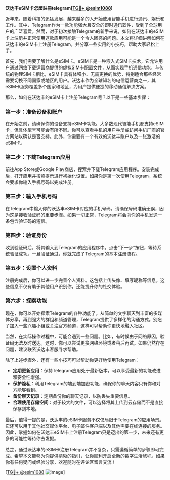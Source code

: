 **沃达丰eSIM卡怎麽註冊telegram[[TG💪+ @esim1088](https://t.me/s/esim1088)]**

近年来，随着科技的迅猛发展，越来越多的人开始使用智能手机进行通讯、娱乐和工作。其中，Telegram作为一款功能强大且安全的即时通讯软件，受到了全球用户的广泛喜爱。然而，对于初次接触Telegram的新手来说，如何在沃达丰的eSIM卡上注册并正常使用这款应用可能是一个令人困惑的问题。本文将详细讲解如何在沃达丰的eSIM卡上注册Telegram，并分享一些实用的小技巧，帮助大家轻松上手。

首先，我们需要了解什么是eSIM卡。eSIM卡是一种嵌入式SIM卡技术，它允许用户通过网络下载运营商提供的虚拟SIM卡配置文件，从而实现手机通信功能。与传统的物理SIM卡相比，eSIM卡具有体积小、无需更换的优势，特别适合那些经常需要切换不同国家或地区的用户。沃达丰作为全球知名的电信运营商之一，其eSIM卡服务覆盖多个国家和地区，为用户提供便捷的移动通信解决方案。

那么，如何在沃达丰的eSIM卡上注册Telegram呢？以下是一些基本步骤：

### **第一步：准备设备和账户**
在开始之前，请确保你的设备支持eSIM卡功能。大多数现代智能手机都支持eSIM卡，但具体型号可能会有所不同。你可以查看手机的用户手册或访问手机厂商的官方网站以确认是否支持。此外，你需要有一个有效的沃达丰账户以及一张激活的eSIM卡。

### **第二步：下载Telegram应用**
前往App Store或Google Play商店，搜索并下载Telegram应用程序。安装完成后，打开应用并按照提示进行初始化设置。如果你是第一次使用Telegram，系统会要求你输入手机号码以完成注册。

### **第三步：输入手机号码**
在Telegram中输入你的沃达丰eSIM卡对应的手机号码。请确保号码准确无误，因为这是接收验证码的重要步骤。如果一切正常，Telegram将会向你的手机发送一条包含验证码的短信。

### **第四步：验证身份**
收到验证码后，将其输入到Telegram的应用程序中。点击“下一步”按钮，等待系统验证成功。一旦验证通过，你就完成了Telegram的基本注册流程。

### **第五步：设置个人资料**
注册完成后，你可以进一步完善个人资料。这包括上传头像、填写昵称等信息。这些信息不仅有助于其他用户识别你，还能提升你的社交体验。

### **第六步：探索功能**
现在，你可以开始探索Telegram的各种功能了。从简单的文字聊天到丰富的多媒体分享，再到强大的群组和频道管理，Telegram提供了多样化的沟通方式。别忘了加入一些兴趣小组或关注官方频道，这样可以帮助你更快地融入社区。

当然，在实际操作过程中，可能会遇到一些问题。比如，有时候由于网络原因，验证码无法及时送达。这时，你可以尝试更换网络环境或者稍后再试。如果仍然存在问题，建议联系沃达丰客服寻求帮助。

除了上述步骤外，还有一些小技巧可以帮助你更好地使用Telegram：

- **定期更新应用**：保持Telegram应用处于最新版本，可以享受最新的功能改进和安全性增强。
- **保护隐私**：利用Telegram的端到端加密功能，确保你的聊天内容只有你和对方能够看到。
- **备份聊天记录**：定期备份你的聊天记录，以防丢失重要信息。
- **合理使用存储空间**：对于较大的文件，可以选择将其上传到云存储而不是直接保存到本地。

最后，值得一提的是，沃达丰的eSIM卡服务不仅仅局限于Telegram的应用场景。它还可以用于其他社交媒体平台、电子邮件客户端以及其他需要在线连接的服务。因此，掌握如何在沃达丰eSIM卡上注册Telegram只是迈出的第一步，未来还有更多的可能性等待你去发掘。

总之，通过沃达丰的eSIM卡注册Telegram并不复杂，只需遵循简单的步骤即可完成。希望本文能够为你提供清晰的指引，让你顺利开启全新的数字生活旅程。如果你有任何疑问或经验分享，欢迎随时在评论区留言交流！

[[TG💪+ @esim1088](https://t.me/s/esim1088) ![Image](https://i.postimg.cc/4NQfJmqS/Snipaste-2025-05-13-00-14-12.png)]